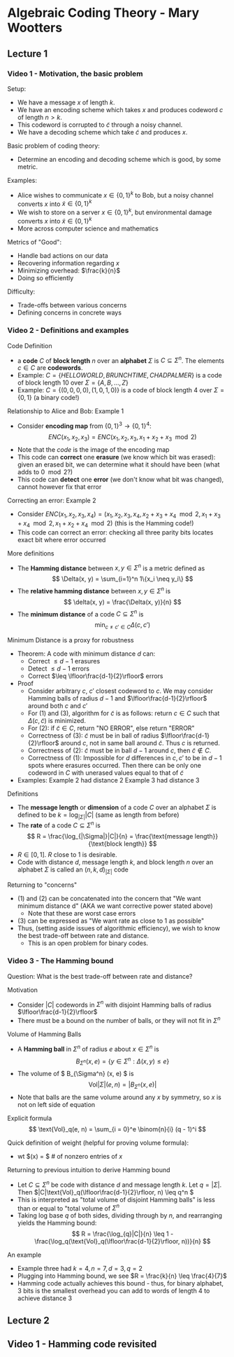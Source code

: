 # Algebraic Coding Theory - Mary Wootters

## Lecture 1

### Video 1 - Motivation, the basic problem

Setup: 
- We have a message $x$ of length $k$.
- We have an encoding scheme which takes $x$ and produces codeword $c$ of length $n > k$. 
- This codeword is corrupted to $\tilde{c}$ through a noisy channel.
- We have a decoding scheme which take $\tilde{c}$ and produces $x$.

Basic problem of coding theory: 
- Determine an encoding and decoding scheme which is good, by some metric.

Examples:
- Alice wishes to communicate $x \in \{0, 1\}^k$ to Bob, but a noisy channel converts $x$ into $\tilde{x} \in \{0, 1\}^k$
- We wish to store on a server $x \in \{0, 1\}^k$, but environmental damage converts $x$ into $\tilde{x} \in \{0, 1\}^k$
- More across computer science and mathematics

Metrics of "Good":
- Handle bad actions on our data
- Recovering information regarding $x$
- Minimizing overhead: $\frac{k}{n}$
- Doing so efficiently

Difficulty:
- Trade-offs between various concerns
- Defining concerns in concrete ways

### Video 2 - Definitions and examples

Code Definition
- a **code** $C$ of **block length** $n$ over an **alphabet** $\Sigma$ is $C \subseteq \Sigma^n$. The elements $c \in C$ are **codewords**.
- Example: $C = \{HELLOWORLD, BRUNCHTIME, CHADPALMER\}$ is a code of block length 10 over $\Sigma = \{A, B, ..., Z\}$
- Example: $C = \{(0,0,0,0), (1,0,1,0)\}$ is a code of block length 4 over $\Sigma = \{0, 1\}$ (a binary code!)

Relationship to Alice and Bob: Example 1
- Consider **encoding map** from $\{0, 1\}^3 \rightarrow \{0, 1\}^4$:
$$ENC(x_1, x_2, x_3) = ENC(x_1, x_2, x_3, x_1 + x_2 + x_3 \mod 2)$$
- Note that the *code* is the image of the encoding map
- This code can **correct** one **erasure** (we know which bit was erased): given an erased bit, we can determine what it should have been (what adds to $0 \mod 2$?)
- This code can **detect** one **error** (we don't know what bit was changed), cannot however fix that error

Correcting an error: Example 2
- Consider $ENC(x_1, x_2, x_3, x_4) = (x_1, x_2, x_3, x_4, x_2 + x_3 + x_4 \mod 2, x_1 + x_3 + x_4 \mod 2, x_1 + x_2 + x_4 \mod 2)$ (this is the Hamming code!)
- This code can correct an error: checking all three parity bits locates exact bit where error occurred

More definitions
- The **Hamming distance** between $x, y \in \Sigma^n$ is a metric defined as
$$ \Delta(x, y) = \sum_{i=1}^n 1\{x_i \neq y_i\} $$
- The **relative hamming distance** between $x, y \in \Sigma^n$ is
$$ \delta(x, y) = \frac{\Delta(x, y)}{n} $$
- The **minimum distance** of a code $C \subseteq \Sigma^n$ is
$$ \min_{c \neq c' \in C} \Delta(c, c') $$

Minimum Distance is a proxy for robustness
- Theorem: A code with minimum distance $d$ can:
    - Correct $\leq d-1$ erasures
    - Detect $\leq d-1$ errors
    - Correct $\leq \lfloor\frac{d-1}{2}\rfloor$ errors
- Proof
    - Consider arbitrary $c$, $c'$ closest codeword to $c$. We may consider Hamming balls of radius $d-1$ and $\lfloor\frac{d-1}{2}\rfloor$ around both $c$ and $c'$
    - For (1) and (3), algorithm for $\tilde{c}$ is as follows: return $c \in C$ such that $\Delta(c, \tilde{c})$ is minimized.
    - For (2): if $\tilde{c} \in C$, return "NO ERROR", else return "ERROR"
    - Correctness of (3): $\tilde{c}$ must be in ball of radius $\lfloor\frac{d-1}{2}\rfloor$ around $c$, not in same ball around $\tilde{c}$. Thus $c$ is returned.
    - Correctness of (2): $\tilde{c}$ must be in ball $d-1$ around $c$, then $\tilde{c} \not\in C$.
    - Correctness of (1): Impossible for $d$ differences in $c, c'$ to be in $d - 1$ spots where erasures occurred. Then there can be only one codeword in $C$ with unerased values equal to that of $\tilde{c}$
- Examples:
    Example 2 had distance 2
    Example 3 had distance 3

Definitions
- The **message length** or **dimension** of a code $C$ over an alphabet $\Sigma$ is defined to be $k = \log_{|\Sigma|}|C|$ (same as length from before)
- The **rate** of a code $C \subseteq \Sigma^n$ is
$$ R = \frac{\log_{|\Sigma|}|C|}{n} = \frac{\text{message length}}{\text{block length}} $$
- $R \in [0, 1]$. $R$ close to 1 is desirable.
- Code with distance $d$, message length $k$, and block length $n$ over an alphabet $\Sigma$ is called an $(n, k, d)_{|\Sigma|}$ code

Returning to "concerns"
- (1) and (2) can be concatenated into the concern that "We want minimum distance d" (AKA we want corrective power stated above)
    - Note that these are worst case errors
- (3) can be expressed as "We want rate as close to 1 as possible"
- Thus, (setting aside issues of algorithmic efficiency), we wish to know the best trade-off between rate and distance.
    - This is an open problem for binary codes.

### Video 3 - The Hamming bound

Question: What is the best trade-off between rate and distance?

Motivation
- Consider $|C|$ codewords in $\Sigma^n$ with disjoint Hamming balls of radius $\lfloor\frac{d-1}{2}\rfloor$
- There must be a bound on the number of balls, or they will not fit in $\Sigma^n$

Volume of Hamming Balls
- A **Hamming ball** in $\Sigma^n$ of radius $e$ about $x \in \Sigma^n$ is
$$ B_{\Sigma^n} (x, e) = \{ y \in \Sigma^n : \Delta(x, y) \leq e \} $$
- The volume of $ B_{\Sigma^n} (x, e) $ is
$$ \text{Vol}{|\Sigma|} (e, n) = |B_{\Sigma^n} (x, e)| $$
- Note that balls are the same volume around any $x$ by symmetry, so $x$ is not on left side of equation

Explicit formula
$$ \text{Vol}_q(e, n) = \sum_{i = 0}^e \binom{n}{i} (q - 1)^i $$

Quick definition of weight (helpful for proving volume formula):
- wt $(x) = $ # of nonzero entries of $x$

Returning to previous intuition to derive Hamming bound
- Let $C \subseteq \Sigma^n$ be code with distance $d$ and message length $k$. Let $q = |\Sigma|$. Then $|C|\text{Vol}_q(\lfloor\frac{d-1}{2}\rfloor, n) \leq q^n $
- This is interpreted as "total volume of disjoint Hamming balls" is less than or equal to "total volume of $\Sigma^n$
- Taking log base $q$ of both sides, dividing through by $n$, and rearranging yields the Hamming bound:
$$ R = \frac{\log_{q}|C|}{n} \leq 1 - \frac{\log_q(\text{Vol}_q(\lfloor\frac{d-1}{2}\rfloor, n))}{n} $$

An example
- Example three had $k = 4, n = 7, d = 3, q = 2$
- Plugging into Hamming bound, we see $R = \frac{k}{n} \leq \frac{4}{7}$
- Hamming code actually achieves this bound - thus, for binary alphabet, 3 bits is the smallest overhead you can add to words of length 4 to achieve distance 3

## Lecture 2

## Video 1 - Hamming code revisited



